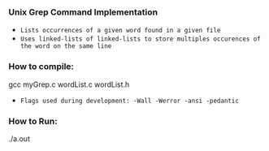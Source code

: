 ### Unix Grep Command Implementation
* `Lists occurrences of a given word found in a given file`
* `Uses linked-lists of linked-lists to store multiples occurences of the word on the same line`

### How to compile:
gcc myGrep.c wordList.c wordList.h
* `Flags used during development: -Wall -Werror -ansi -pedantic`

### How to Run:
./a.out <word> <filename>
